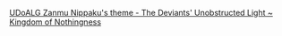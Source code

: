 [UDoALG Zanmu Nippaku's theme - The Deviants' Unobstructed Light ~ Kingdom of Nothingness](https://www.youtube.com/watch?v=RtetL7x2bos)